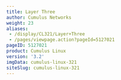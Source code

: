 ```yaml
---
title: Layer Three
author: Cumulus Networks
weight: 23
aliases:
 - /display/CL321/Layer+Three
 - /pages/viewpage.action?pageId=5127021
pageID: 5127021
product: Cumulus Linux
version: '3.2'
imgData: cumulus-linux-321
siteSlug: cumulus-linux-321
---
```

<article id="html-search-results" class="ht-content" style="display: none;">

</article>

<footer id="ht-footer">

</footer>
